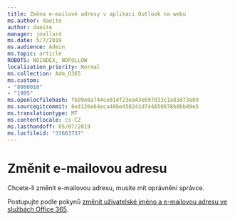 ```yaml
---
title: Změna e-mailové adresy v aplikaci Outlook na webu
ms.author: daeite
author: daeite
manager: joallard
ms.date: 5/7/2019
ms.audience: Admin
ms.topic: article
ROBOTS: NOINDEX, NOFOLLOW
localization_priority: Normal
ms.collection: Adm_O365
ms.custom:
- "8000010"
- "1995"
ms.openlocfilehash: fb99e8a744ce014f23ea43e697d33c1a83d73a09
ms.sourcegitcommit: 8e4126e64eca48be458242d744650878b8bb89e5
ms.translationtype: MT
ms.contentlocale: cs-CZ
ms.lasthandoff: 05/07/2019
ms.locfileid: "33663737"
---
```

# <a name="change-your-email-address"></a>Změnit e-mailovou adresu

Chcete-li změnit e-mailovou adresu, musíte mít oprávnění správce.
  
Postupujte podle pokynů [změnit uživatelské jméno a e-mailovou adresu ve službách Office 365](https://docs.microsoft.com/office365/admin/add-users/change-a-user-name-and-email-address).